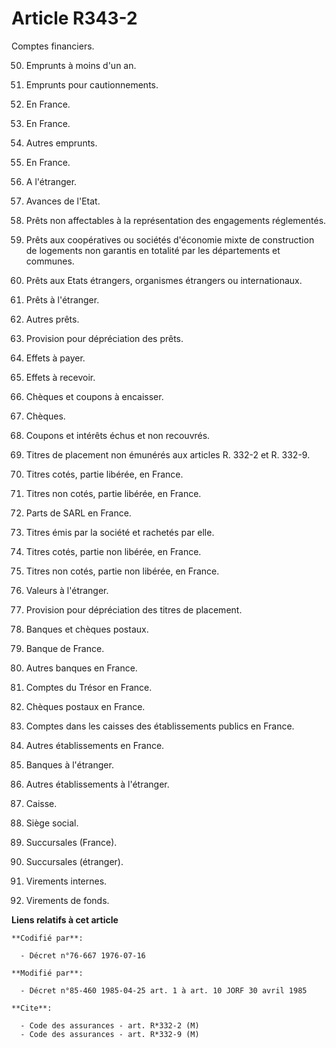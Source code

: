 # Article R343-2

Comptes financiers.

50. Emprunts à moins d'un an.

502. Emprunts pour cautionnements.

5020. En France.

5029. En France.

503. Autres emprunts.

5030. En France.

5039. A l'étranger.

509. Avances de l'Etat.

51. Prêts non affectables à la représentation des engagements réglementés.

513. Prêts aux coopératives ou sociétés d'économie mixte de construction de logements non garantis en totalité par les
départements et communes.

516. Prêts aux Etats étrangers, organismes étrangers ou internationaux.

517. Prêts à l'étranger.

518. Autres prêts.

519. Provision pour dépréciation des prêts.

52. Effets à payer.

53. Effets à recevoir.

54. Chèques et coupons à encaisser.

540. Chèques.

545. Coupons et intérêts échus et non recouvrés.

55. Titres de placement non émunérés aux articles R. 332-2 et R. 332-9.

550. Titres cotés, partie libérée, en France.

552. Titres non cotés, partie libérée, en France.

553. Parts de SARL en France.

554. Titres émis par la société et rachetés par elle.

556. Titres cotés, partie non libérée, en France.

557. Titres non cotés, partie non libérée, en France.

558. Valeurs à l'étranger.

559. Provision pour dépréciation des titres de placement.

56. Banques et chèques postaux.

560. Banque de France.

562. Autres banques en France.

564. Comptes du Trésor en France.

565. Chèques postaux en France.

566. Comptes dans les caisses des établissements publics en France.

567. Autres établissements en France.

568. Banques à l'étranger.

569. Autres établissements à l'étranger.

57. Caisse.

570. Siège social.

571. Succursales (France).

578. Succursales (étranger).

59. Virements internes.

590. Virements de fonds.

**Liens relatifs à cet article**

	**Codifié par**:

	  - Décret n°76-667 1976-07-16

	**Modifié par**:

	  - Décret n°85-460 1985-04-25 art. 1 à art. 10 JORF 30 avril 1985

	**Cite**:

	  - Code des assurances - art. R*332-2 (M)
	  - Code des assurances - art. R*332-9 (M)
